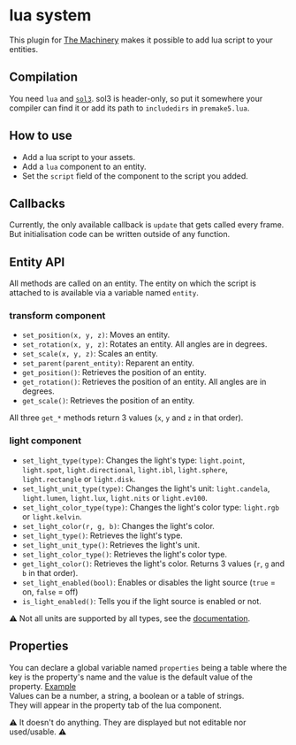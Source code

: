 # lua system

This plugin for [The Machinery](https://ourmachinery.com/) makes it possible to add lua script to your entities.

## Compilation

You need `lua` and [`sol3`](https://github.com/ThePhD/sol2/). sol3 is header-only, so put it somewhere your compiler can find it or add its path to `includedirs` in `premake5.lua`.

## How to use

* Add a lua script to your assets.
* Add a `lua` component to an entity.
* Set the `script` field of the component to the script you added.

## Callbacks

Currently, the only available callback is `update` that gets called every frame. But initialisation code can be written outside of any function.

## Entity API

All methods are called on an entity. The entity on which the script is attached to is available via a variable named `entity`.

### transform component

* `set_position(x, y, z)`: Moves an entity.
* `set_rotation(x, y, z)`: Rotates an entity. All angles are in degrees.
* `set_scale(x, y, z)`: Scales an entity.
* `set_parent(parent_entity)`: Reparent an entity.
* `get_position()`: Retrieves the position of an entity.
* `get_rotation()`: Retrieves the position of an entity. All angles are in degrees.
* `get_scale()`: Retrieves the position of an entity.

All three `get_*` methods return 3 values (`x`, `y` and `z` in that order).

### light component

* `set_light_type(type)`: Changes the light's type: `light.point`, `light.spot`, `light.directional`, `light.ibl`, `light.sphere`, `light.rectangle` or `light.disk`.
* `set_light_unit_type(type)`: Changes the light's unit: `light.candela`, `light.lumen`, `light.lux`, `light.nits` or `light.ev100`.
* `set_light_color_type(type)`: Changes the light's color type: `light.rgb` or `light.kelvin`.
* `set_light_color(r, g, b)`: Changes the light's color.
* `set_light_type()`: Retrieves the light's type.
* `set_light_unit_type()`: Retrieves the light's unit.
* `set_light_color_type()`: Retrieves the light's color type.
* `get_light_color()`: Retrieves the light's color. Returns 3 values (`r`, `g` and `b` in that order).
* `set_light_enabled(bool)`: Enables or disables the light source (`true` = on, `false` = off)
* `is_light_enabled()`: Tells you if the light source is enabled or not.

⚠️ Not all units are supported by all types, see the [documentation](https://ourmachinery.com//apidoc/plugins/default_render_pipe/light_component.h.html#enumtm_light_component_unit_type). 

## Properties

You can declare a global variable named `properties` being a table where the key is the property's name and the value is the default value of the property. [Example](examples/properties.lua)  
Values can be a number, a string, a boolean or a table of strings.  
They will appear in the property tab of the lua component.

⚠️ It doesn't do anything. They are displayed but not editable nor used/usable. ⚠️
